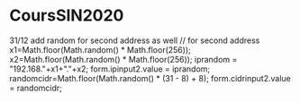 # CoursSIN2020

31/12
add random for second address as well
// for second address
	x1=Math.floor(Math.random() * Math.floor(256));
	x2=Math.floor(Math.random() * Math.floor(256));
	iprandom = "192.168."+x1+"."+x2;
	form.ipinput2.value = iprandom;
	randomcidr=Math.floor(Math.random() * (31 - 8) + 8);
	form.cidrinput2.value = randomcidr;
